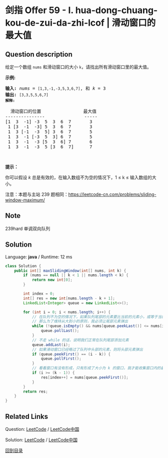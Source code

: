 ﻿# 剑指 Offer 59 - I. hua-dong-chuang-kou-de-zui-da-zhi-lcof | 滑动窗口的最大值

## Question description

<!--If you want to use the English description, use <p>English description is not available for the problem. Please switch to Chinese.</p>
 instead-->
<p>给定一个数组 <code>nums</code> 和滑动窗口的大小 <code>k</code>，请找出所有滑动窗口里的最大值。</p>

<p><strong>示例:</strong></p>

<pre><strong>输入:</strong> <em>nums</em> = <code>[1,3,-1,-3,5,3,6,7]</code>, 和 <em>k</em> = 3
<strong>输出: </strong><code>[3,3,5,5,6,7] 
<strong>解释: 
</strong></code>
  滑动窗口的位置                最大值
---------------               -----
[1  3  -1] -3  5  3  6  7       3
 1 [3  -1  -3] 5  3  6  7       3
 1  3 [-1  -3  5] 3  6  7       5
 1  3  -1 [-3  5  3] 6  7       5
 1  3  -1  -3 [5  3  6] 7       6
 1  3  -1  -3  5 [3  6  7]      7</pre>

<p>&nbsp;</p>

<p><strong>提示：</strong></p>

<p>你可以假设 <em>k </em>总是有效的，在输入数组不为空的情况下，1 &le; k &le;&nbsp;输入数组的大小。</p>

<p>注意：本题与主站 239 题相同：<a href="https://leetcode-cn.com/problems/sliding-window-maximum/">https://leetcode-cn.com/problems/sliding-window-maximum/</a></p>


## Note

239hard   单调双向队列






## Solution

Language: **java**  /  Runtime: 12 ms

```java
class Solution {
    public int[] maxSlidingWindow(int[] nums, int k) {
        if (nums == null || k < 1 || nums.length < k) {
            return new int[0];
        }

        int index = 0;
        int[] res = new int[nums.length - k + 1];
        LinkedList<Integer> queue = new LinkedList<>();

        for (int i = 0; i < nums.length; i++) {
            // 在队列不为空的情况下，如果队列尾部的元素要比当前的元素小，或等于当前的元素
            // 那么为了维持从大到小的原则，我必须让尾部元素弹出
            while (!queue.isEmpty() && nums[queue.peekLast()] <= nums[i]) {
                queue.pollLast();
            }
            // 不走 while 的话，说明我们正常在队列尾部添加元素
            queue.addLast(i);
            // 如果滑动窗口已经略过了队列中头部的元素，则将头部元素弹出
            if (queue.peekFirst() == (i - k)) {
                queue.pollFirst();
            }
            // 看看窗口有没有形成，只有形成了大小为 k 的窗口，我才能收集窗口内的最大值
            if (i >= (k - 1)) {
                res[index++] = nums[queue.peekFirst()];
            }
        }
        return res;
    }
}


```



## Related Links

Question: [LeetCode](https://leetcode.com/problems/hua-dong-chuang-kou-de-zui-da-zhi-lcof/description/)  /  [LeetCode中国](https://leetcode-cn.com/problems/hua-dong-chuang-kou-de-zui-da-zhi-lcof/description/)

Solution: [LeetCode](https://leetcode.com/articles/hua-dong-chuang-kou-de-zui-da-zhi-lcof/)  /  [LeetCode中国](https://leetcode-cn.com/articles/hua-dong-chuang-kou-de-zui-da-zhi-lcof/)

[回到目录](../README.md)